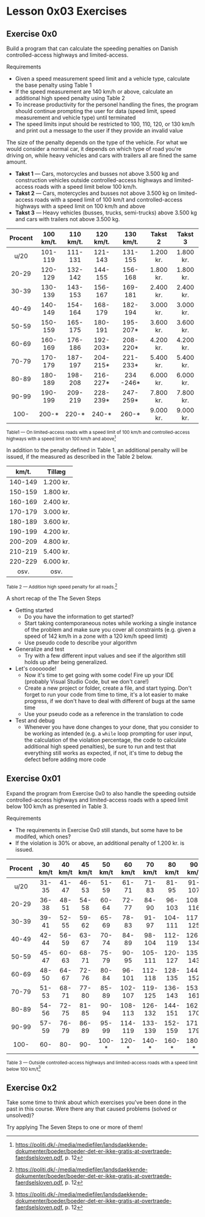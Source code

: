 # Lesson 0x03 Exercises

## Exercise 0x0
Build a program that can calculate the speeding penalties on Danish controlled-access highways and limited-access.

Requirements
- Given a speed measurement speed limit and a vehicle type, calculate the base penalty using Table 1
- If the speed measurement are 140 km/h or above, calculate an additional high speed penalty using Table 2
- To increase productivity for the personel handling the fines, the program should continue prompting the user for data (speed limit, speed measurement and vehicle type) until terminated
- The speed limits input should be restricted to 100, 110, 120, or 130 km/h and print out a message to the user if they provide an invalid value

The size of the penalty depends on the type of the vehicle. For what we would consider a normal car, it depends on which type of road you're driving on, while heavy vehicles and cars with trailers all are fined the same amount. 
- **Takst 1** — Cars, motorcycles and busses not above 3.500 kg and construction vehicles outside controlled-access highways and limited-access roads with a speed limit below 100 km/h.
- **Takst 2** — Cars, motercycles and busses not above 3.500 kg on limited-access roads with a speed limit of 100 km/t and controlled-access highways with a speed limit on 100 km/h and above
- **Takst 3** — Heavy vehicles (busses, trucks, semi-trucks) above 3.500 kg and cars with trailers not above 3.500 kg.

|Procent|100 km/t.|110 km/t.|120 km/t.|130 km/t.|Takst 2|Takst 3|
|:-:|:-:|:-:|:-:|:-:|:-:|:-:|
|u/20|101-119|111-131|121-143|131-155|1.200 kr.|1.800 kr.|
|20-29|120-129|132-142|144-155|156-168|1.800 kr.|1.800 kr.|
|30-39|130-139|143-153|156-167|169-181|2.400 kr.|2.400 kr.|
|40-49|140-149|154-164|168-179|182-194|3.000 kr.|3.000 kr.|
|50-59|150-159|165-175|180-191|195-207*|3.600 kr.|3.600 kr.|
|60-69|160-169|176-186|192-203*|208-220*|4.200 kr.|4.200 kr.|
|70-79|170-179|187-197|204-215*|221-233*|5.400 kr.|5.400 kr.|
|80-89|180-189|198-208|216-227*|234 -246*|6.000 kr.|6.000 kr.|
|90-99|190-199|209-219|228-239*|247-259*|7.800 kr.|7.800 kr.|
|100-|200-*|220-*|240-*|260-*|9.000 kr.|9.000 kr.|

<small>Table1 — On limited-access roads with a speed limit of 100 km/h and controlled-access highways with a speed limit on 100 km/h and above[^1]</small>

In addition to the penalty defined in Table 1, an additional penalty will be issued, if the measured as described in the Table 2 below.

|km/t.|Tillæg|
|:-:|:-:|
|140-149|1.200 kr.|
|150-159|1.800 kr.|
|160-169|2.400 kr.|
|170-179|3.000 kr.|
|180-189|3.600 kr.|
|190-199|4.200 kr.|
|200-209|4.800 kr.|
|210-219|5.400 kr.|
|220-229|6.000 kr.|
|osv.|osv.|

<small>Table 2 — Addition high speed penalty for all roads.[^1]</small>

A short recap of the The Seven Steps
- Getting started
  - Do you have the information to get started?
  - Start taking contemporaneous notes while working a single instance of the problem and make sure you cover all constraints (e.g. given a speed of 142 km/h in a zone with a 120 km/h speed limit)
  - Use pseudo code to describe your algorithm
- Generalize and test
  - Try with a few different input values and see if the algorithm still holds up after being generalized.
- Let's cooooode!
  - Now it's time to get going with some code! Fire up your IDE (probably Visual Studio Code, but we don't care!)
  - Create a new project or folder, create a file, and start typing. Don't forget to run your code from time to time, it's a lot easier to make progress, if we don't have to deal with different of bugs at the same time
  - Use your pseudo code as a reference in the translation to code
- Test and debug
  - Whenever you have done changes to your done, that you consider to be working as intended (e.g. a `while` loop prompting for user input, the calculation of the violation percentage, the code to calculate additional high speed penalties), be sure to run and test that everything still works as expected, if not, it's time to debug the defect before adding more code 

## Exercise 0x01
Expand the program from Exercise 0x0 to also handle the speeding outside controlled-access highways and limited-access roads with a speed limit below 100 km/h as presented in Table 3.

Requirements
- The requirements in Exercise 0x0 still stands, but some have to be modifed, which ones?
- If the violation is 30% or above, an additional penalty of 1.200 kr. is issued.

|Procent|30 km/t|40 km/t|45 km/t|50 km/t|60 km/t|70 km/t|80 km/t|90 km/t|Takst 1|Takst 3|
|:-:|:-:|:-:|:-:|:-:|:-:|:-:|:-:|:-:|:-:|:-:|
|u/20|31-35|41-47|46-53|51-59|61-71|71-83|81-95|91-107|1.200 kr.|1.800 kr.|
|20-29|36-38|48-51|54-58|60-64|72-77|84-90|96-103|108-116|1.800 kr.|1.800 kr.|
|30-39|39-41|52-55|59-62|65-69|78-83|91-97|104-111|117-125|1.800 kr.|2.400 kr.|
|40-49|42-44|56-59|63-67|70-74|84-89|98-104|112-119|126-134|2.400 kr.|3.000 kr.|
|50-59|45-47|60-63|68-71|75-79|90-95|105-111|120-127|135-143|2.400 kr.|3.600 kr.|
|60-69|48-50|64-67|72-76|80-84|96-101|112-118|128-135|144-152|3.000 kr.|4.200 kr.|
|70-79|51-53|68-71|77-80|85-89|102-107|119-125|136-143|153-161|3.600 kr.|5.400 kr.|
|80-89|54-56|72-75|81-85|90-94|108-113|126-132|144-151|162-170|4.200 kr.|6.000 kr.|
|90-99|57-59|76-79|86-89|95-99|114-119|133-139|152-159|171-179|5.400 kr.|7.800 kr.|
|100-|60-|80-|90-|100-*|120-*|140-*|160-*|180-*|6.000 kr.|9.000 kr.|

<small>Table 3 — Outside controlled-access highways and limited-access roads with a speed limit below 100 km/t[^1]</small>

## Exercise 0x2
Take some time to think about which exercises you've been done in the past in this course. Were there any that caused problems (solved or unsolved)?

Try applying The Seven Steps to one or more of them!

[^1]: https://politi.dk/-/media/mediefiler/landsdaekkende-dokumenter/boeder/boeder-det-er-ikke-gratis-at-overtraede-faerdselsloven.pdf, p. 12